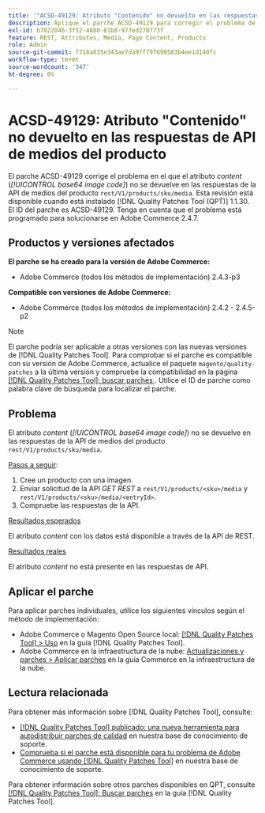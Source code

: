 ```yaml
---
title: '"ACSD-49129: Atributo "Contenido" no devuelto en las respuestas de API de medios del producto"'
description: Aplique el parche ACSD-49129 para corregir el problema de Adobe Commerce en el que el atributo *content* (*código de imagen base64*) no se devuelve en las respuestas de API de medios de producto rest/V1/products/sku/media.
exl-id: b7022046-3f52-4880-81b8-977ed270773f
feature: REST, Attributes, Media, Page Content, Products
role: Admin
source-git-commit: 7718a835e343ae7da9ff79f690503b4ee1d140fc
workflow-type: tm+mt
source-wordcount: '347'
ht-degree: 0%

---
```


# ACSD-49129: Atributo &quot;Contenido&quot; no devuelto en las respuestas de API de medios del producto

El parche ACSD-49129 corrige el problema en el que el atributo *content* (*[!UICONTROL base64 image code]*) no se devuelve en las respuestas de la API de medios del producto `rest/V1/products/sku/media`. Esta revisión está disponible cuando está instalado [!DNL Quality Patches Tool (QPT)] 1.1.30. El ID del parche es ACSD-49129. Tenga en cuenta que el problema está programado para solucionarse en Adobe Commerce 2.4.7.

## Productos y versiones afectados

**El parche se ha creado para la versión de Adobe Commerce:**

* Adobe Commerce (todos los métodos de implementación) 2.4.3-p3

**Compatible con versiones de Adobe Commerce:**

* Adobe Commerce (todos los métodos de implementación) 2.4.2 - 2.4.5-p2

>[!NOTE]
>
>El parche podría ser aplicable a otras versiones con las nuevas versiones de [!DNL Quality Patches Tool]. Para comprobar si el parche es compatible con su versión de Adobe Commerce, actualice el paquete `magento/quality-patches` a la última versión y compruebe la compatibilidad en la página [[!DNL Quality Patches Tool]: buscar parches ](https://experienceleague.adobe.com/tools/commerce-quality-patches/index.html). Utilice el ID de parche como palabra clave de búsqueda para localizar el parche.

## Problema

El atributo *content* (*[!UICONTROL base64 image code]*) no se devuelve en las respuestas de la API de medios del producto `rest/V1/products/sku/media`.

<u>Pasos a seguir</u>:

1. Cree un producto con una imagen.
1. Enviar solicitud de la API *GET REST* a `rest/V1/products/<sku>/media` y `rest/V1/products/<sku>/media/<entryId>`.
1. Compruebe las respuestas de la API.

<u>Resultados esperados</u>

El atributo *content* con los datos está disponible a través de la API de REST.

<u>Resultados reales</u>

El atributo *content* no está presente en las respuestas de API.

## Aplicar el parche

Para aplicar parches individuales, utilice los siguientes vínculos según el método de implementación:

* Adobe Commerce o Magento Open Source local: [[!DNL Quality Patches Tool] > Uso](https://experienceleague.adobe.com/docs/commerce-operations/tools/quality-patches-tool/usage.html) en la guía [!DNL Quality Patches Tool].
* Adobe Commerce en la infraestructura de la nube: [Actualizaciones y parches > Aplicar parches](https://experienceleague.adobe.com/docs/commerce-cloud-service/user-guide/develop/upgrade/apply-patches.html) en la guía Commerce en la infraestructura de la nube.

## Lectura relacionada

Para obtener más información sobre [!DNL Quality Patches Tool], consulte:

* [[!DNL Quality Patches Tool] publicado: una nueva herramienta para autodistribuir parches de calidad](/help/announcements/adobe-commerce-announcements/magento-quality-patches-released-new-tool-to-self-serve-quality-patches.md) en nuestra base de conocimiento de soporte.
* [Comprueba si el parche está disponible para tu problema de Adobe Commerce usando [!DNL Quality Patches Tool]](/help/support-tools/patches-available-in-qpt-tool/check-patch-for-magento-issue-with-magento-quality-patches.md) en nuestra base de conocimiento de soporte.

Para obtener información sobre otros parches disponibles en QPT, consulte [[!DNL Quality Patches Tool]: Buscar parches](https://experienceleague.adobe.com/tools/commerce-quality-patches/index.html) en la guía [!DNL Quality Patches Tool].
